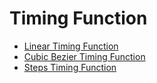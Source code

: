 # Timing Function

- [Linear Timing Function](./2025-08-07_linear-timing-function.md)
- [Cubic Bezier Timing Function](./2025-08-07_cubic-bezier-timing-function.md)
- [Steps Timing Function](./2025-08-08_steps-timing-function.md)

